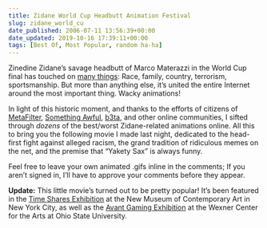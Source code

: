 ```yaml
---
title: Zidane World Cup Headbutt Animation Festival
slug: zidane_world_cu
date_published: 2006-07-11 13:56:39+00:00
date_updated: 2019-10-16 17:39:11+00:00
tags: [Best Of, Most Popular, random ha-ha]
---
```

Zinedine Zidane’s savage headbutt of Marco Materazzi in the World Cup final has touched on [many things](http://www.kottke.org/06/07/the-zidane-headbutt): Race, family, country, terrorism, sportsmanship. But more than anything else, it’s united the entire Internet around the most important thing. Wacky animations!

In light of this historic moment, and thanks to the efforts of citizens of [MetaFilter](http://www.metafilter.com/mefi/52906), [Something Awful](http://forums.somethingawful.com/showthread.php?s=607e7487806eac3d40a13da5f80e7379&amp;threadid=1950611), [b3ta](http://b3ta.com/board/), and other online communities, I sifted through *dozens* of the best/worst Zidane-related animations online. All this to bring you the following movie I made last night, dedicated to the head-first fight against alleged racism, the grand tradition of ridiculous memes on the net, and the premise that “Yakety Sax” is always funny.

Feel free to leave your own animated .gifs inline in the comments; If you aren’t signed in, I’ll have to approve your comments before they appear.

**Update:** This little movie’s turned out to be pretty popular! It’s been featured in the [Time Shares Exhibition](/2006/08/time-shares-exh.html) at the New Museum of Contemporary Art in New York City, as well as the [Avant Gaming Exhibition](/2007/01/pretentious-artist.html) at the Wexner Center for the Arts at Ohio State University.
